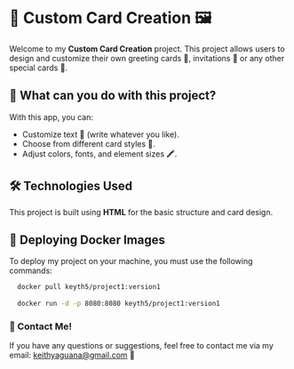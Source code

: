 # 🎨 Custom Card Creation 🖼️

Welcome to my **Custom Card Creation** project. This project allows users to design and customize their own greeting cards 🎉, invitations 🎈 or any other special cards 🎁.

## 🚀 What can you do with this project?

With this app, you can:

- Customize text 📝 (write whatever you like).
- Choose from different card styles 🎨.
- Adjust colors, fonts, and element sizes 🖍️.

## 🛠️ Technologies Used

This project is built using **HTML** for the basic structure and card design.

## 🐳 Deploying Docker Images

To deploy my project on your machine, you must use the following commands:

```bash
  docker pull keyth5/project1:version1
  
  docker run -d -p 8080:8080 keyth5/project1:version1
```

### 💬 Contact Me!

If you have any questions or suggestions, feel free to contact me via my email: keithyaguana@gmail.com 📧
